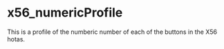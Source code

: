 # x56_numericProfile
This is a profile of the numberic number of each of the buttons in the X56 hotas.
